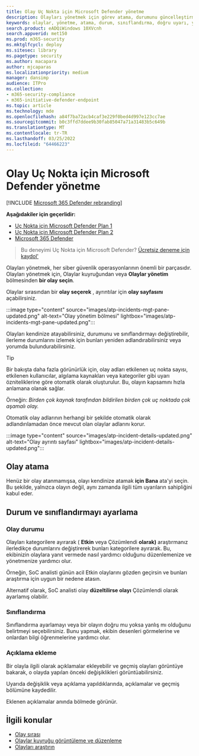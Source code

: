 ```yaml
---
title: Olay Uç Nokta için Microsoft Defender yönetme
description: Olayları yönetmek için görev atama, durumunu güncelleştirme veya sınıflandırmayı ayarlama.
keywords: olaylar, yönetme, atama, durum, sınıflandırma, doğru uyarı, yanlış uyarı
search.product: eADQiWindows 10XVcnh
search.appverid: met150
ms.prod: m365-security
ms.mktglfcycl: deploy
ms.sitesec: library
ms.pagetype: security
ms.author: macapara
author: mjcaparas
ms.localizationpriority: medium
manager: dansimp
audience: ITPro
ms.collection:
- m365-security-compliance
- m365-initiative-defender-endpoint
ms.topic: article
ms.technology: mde
ms.openlocfilehash: a84f7ba72acb4caf3e229f0bed4d997e123cc7ae
ms.sourcegitcommit: b0c3ffd7ddee9b30fab85047a71a31483b5c649b
ms.translationtype: MT
ms.contentlocale: tr-TR
ms.lasthandoff: 03/25/2022
ms.locfileid: "64466223"
---
```

# <a name="manage-microsoft-defender-for-endpoint-incidents"></a>Olay Uç Nokta için Microsoft Defender yönetme

[!INCLUDE [Microsoft 365 Defender rebranding](../../includes/microsoft-defender.md)]


**Aşağıdakiler için geçerlidir:**
- [Uç Nokta için Microsoft Defender Plan 1](https://go.microsoft.com/fwlink/p/?linkid=2154037)
- [Uç Nokta için Microsoft Defender Plan 2](https://go.microsoft.com/fwlink/p/?linkid=2154037)
- [Microsoft 365 Defender](https://go.microsoft.com/fwlink/?linkid=2118804)

> Bu deneyimi Uç Nokta için Microsoft Defender? [Ücretsiz deneme için kaydol'](https://signup.microsoft.com/create-account/signup?products=7f379fee-c4f9-4278-b0a1-e4c8c2fcdf7e&ru=https://aka.ms/MDEp2OpenTrial?ocid=docs-wdatp-exposedapis-abovefoldlink)

Olayları yönetmek, her siber güvenlik operasyonlarının önemli bir parçasıdır. Olayları yönetmek için, Olaylar kuyruğundan veya **Olaylar yönetim** bölmesinden **bir olay seçin**. 


Olaylar sırasından bir **olay seçerek** , ayrıntılar için **olay sayfasını** açabilirsiniz.

:::image type="content" source="images/atp-incidents-mgt-pane-updated.png" alt-text="Olay yönetim bölmesi" lightbox="images/atp-incidents-mgt-pane-updated.png":::

Olayları kendinize atayabilirsiniz, durumunu ve sınıflandırmayı değiştirebilir, ilerleme durumlarını izlemek için bunları yeniden adlandırabilirsiniz veya yorumda bulundurabilirsiniz.

> [!TIP]
> Bir bakışta daha fazla görünürlük için, olay adları etkilenen uç nokta sayısı, etkilenen kullanıcılar, algılama kaynakları veya kategoriler gibi uyarı özniteliklerine göre otomatik olarak oluşturulur. Bu, olayın kapsamını hızla anlamana olanak sağlar.
>
> Örneğin: *Birden çok kaynak tarafından bildirilen birden çok uç noktada çok aşamalı olay.*
>
> Otomatik olay adlarının herhangi bir şekilde otomatik olarak adlandırılamadan önce mevcut olan olaylar adlarını korur.
>

:::image type="content" source="images/atp-incident-details-updated.png" alt-text="Olay ayrıntı sayfası" lightbox="images/atp-incident-details-updated.png":::

## <a name="assign-incidents"></a>Olay atama
Henüz bir olay atanmamışsa, olayı kendinize atamak **için Bana** ata'yi seçin. Bu şekilde, yalnızca olayın değil, aynı zamanda ilgili tüm uyarıların sahipliğini kabul eder.

## <a name="set-status-and-classification"></a>Durum ve sınıflandırmayı ayarlama
### <a name="incident-status"></a>Olay durumu
Olayları kategorilere ayırarak ( **Etkin** veya Çözümlendi **olarak)** araştırmanız ilerledikçe durumlarını değiştirerek bunları kategorilere ayırarak. Bu, ekibinizin olaylara yanıt vermede nasıl yardımcı olduğunu düzenlemenize ve yönetmenize yardımcı olur.

Örneğin, SoC analisti günün acil Etkin olaylarını  gözden geçirsin ve bunları araştırma için uygun bir nedene atasın.

Alternatif olarak, SoC analisti olay **düzeltilirse olayı** Çözümlendi olarak ayarlamış olabilir. 

### <a name="classification"></a>Sınıflandırma
Sınıflandırma ayarlamayı veya bir olayın doğru mu yoksa yanlış mı olduğunu belirtmeyi seçebilirsiniz. Bunu yapmak, ekibin desenleri görmelerine ve onlardan bilgi öğrenmelerine yardımcı olur.

### <a name="add-comments"></a>Açıklama ekleme
Bir olayla ilgili olarak açıklamalar ekleyebilir ve geçmiş olayları görüntüye bakarak, o olayda yapılan önceki değişiklikleri görüntüabilirsiniz.

Uyarıda değişiklik veya açıklama yapıldıklarında, açıklamalar ve geçmiş bölümüne kaydedilir.

Eklenen açıklamalar anında bölmede görünür.



## <a name="related-topics"></a>İlgili konular
- [Olay sırası](/microsoft-365/security/defender-endpoint/view-incidents-queue)
- [Olaylar kuyruğu görüntüleme ve düzenleme](view-incidents-queue.md)
- [Olayları araştırın](investigate-incidents.md)

